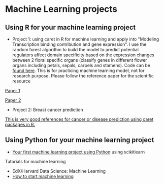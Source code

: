 # Machine Learning projects 


## Using R for your machine learning project 

* Project 1: using caret in R for machine learning and apply into "Modeling Transcription binding contribution and gene expression". I use the random forest algorithm to build the model to predict potential regulators affect domain specificity based on the expression changes between 2 floral specific organs (classify genes in different flower organs including petals, sepals, carpels and stamens). Code can be [found here](https://github.com/donalbonny/MachineLearning_projects/blob/master/flower_model.Rmd). This is for practicing machine learning model, not for research purpose. Please follow the reference paper for the scientific resource 

[Paper 1](https://github.com/donalbonny/donalbonny.github.io/blob/master/assets/s41467-018-06772-3.pdf)

[Paper 2](https://github.com/donalbonny/donalbonny.github.io/blob/master/assets/419.full.pdf)

* Project 2: Breast cancer prediction 

 [This is very good references for cancer or disease prediction using caret packages in R.](https://shiring.github.io/machine_learning/2017/03/31/webinar_code)

## Using Python for your machine learning project 
* [Your first machine learning project using Python](https://machinelearningmastery.com/make-predictions-scikit-learn/) using scikitlearn 



Tutorials for machine learning
* EdX/Harvard Data Science: Machine Learning 
* [How to start machine learning](https://machinelearningmastery.com/start-here/#getstarted)
